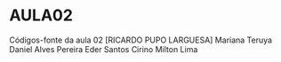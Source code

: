 # AULA02
Códigos-fonte da aula 02
[RICARDO PUPO LARGUESA]
Mariana Teruya
Daniel Alves Pereira
Eder Santos Cirino
Milton Lima
